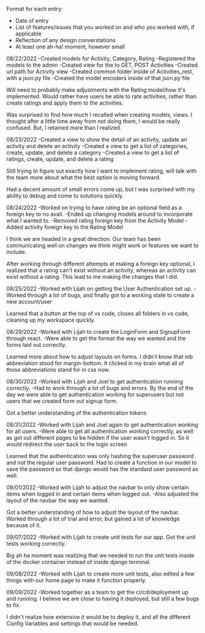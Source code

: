 Format for each entry:

- Date of entry
- List of features/issues that you worked on and who you worked with, if applicable
- Reflection of any design converstations
- At least one ah-ha! moment, however small

08/22/2022
-Created models for Activity, Category, Rating
-Registered the models to the admin
-Created view for the to GET, POST Activities
-Created url path for Activity view
-Created common folder inside of Activities_rest, with a json.py file
-Created the model encoders inside of that json.py file

Will need to probably make adjustments with the Rating model/how it's implemented. Would rather have users be able to rate activities, rather than create ratings and apply them to the activities.

Was surprised to find how much I recalled when creating models, views. I thought after a little time away from not doing them, I would be really confused. But, I retained more than I realized.


08/23/2022
-Created a view to show the detail of an activity, update an activity and delete an activity
-Created a view to get a list of categories, create, update, and delete a category
-Created a view to get a list of ratings, create, update, and delete a rating

Still trying to figure out exactly how I want to implement rating, will talk with the team more about what the best option is moving forward.

Had a decent amount of small errors come up, but I was surprised with my ability to debug and come to solutions quickly.

08/24/2022
-Worked on trying to have rating be an optional field as a foreign key to no avail.
-Ended up changing models around to incorporate what I wanted to.
-Removed rating foreign key from the Activity Model
-Added activity foreign key to the Rating Model

I think we are headed in a great direction. Our team has been communicating well on changes we think might work or features we want to include. 

After working through different attempts at making a foreign key optional, I realized that a rating can't exist without an activity, whereas an activity can exist without a rating. This lead to me making the changes that I did.


08/25/2022
-Worked with Lijah on getting the User Authentication set up.
-Worked through a lot of bugs,  and finally got to a working state to create a new account/user

Learned that a button at the top of vs code, closes all folders in vs code, cleaning up my workspace quickly.

08/29/2022
-Worked with Lijah to create the LoginForm and SignupForm through react.
-Were able to get the format the way we wanted and the forms laid out correctly.

Learned more about how to adjust layouts on forms. I didn't know that mb abbreviation stood for margin-bottom. It clicked in my brain what all of those abbreviations stand for in css now.

08/30/2022
-Worked with Lijah and Joel to get authentication running correctly. 
-Had to work through a lot of bugs and errors. By the end of the day we were able to get authentication working for superusers but not users that we created form out signup form.

Got a better understanding of the authentication tokens

08/31/2022
-Worked with Lijah and Joel again to get authentication working for all users.
-Were able to get all authentication working correctly, as well as got out different pages to be hidden if the user wasn't logged in. So it would redirect the user back to the login screen

Learned that the authentication was only hashing the superuser password and not the regular user password. Had to create a function in our model to save the password so that django would has the standard user password as well.

09/01/2022
-Worked with Lijah to adjust the navbar to only show certain items when logged in and certain items when logged out. 
-Also adjusted the layout of the navbar the way we wanted.

Got a better understanding of how to adjust the layout of the navbar. Worked through a lot of trial and error, but gained a lot of knowledge because of it.

09/07/2022
-Worked with Lijah to create unit tests for our app. Got the unit tests working correctly.

Big ah ha moment was realizing that we needed to run the unit tests inside of the docker container instead of inside django terminal.

09/08/2022
-Worked with Lijah to create more unit tests, also edited a few things with our home page to make it function properly.

09/09/2022
-Worked together as a team to get the ci/cd/deployment up and running. I believe we are close to having it deployed, but still a few bugs to fix.

I didn't realize how extensive it would be to deploy it, and all the different Config Variables and settings that would be needed.